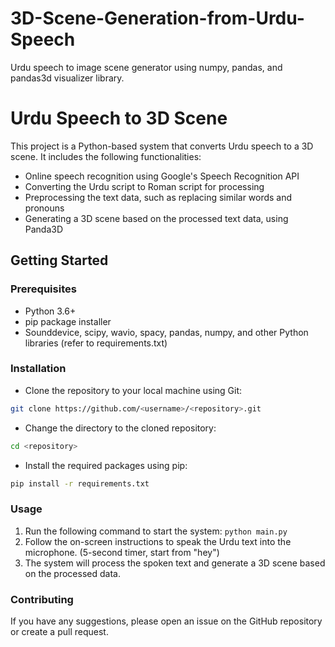 # 3D-Scene-Generation-from-Urdu-Speech
Urdu speech to image scene generator using numpy, pandas, and pandas3d visualizer library.
# Urdu Speech to 3D Scene
This project is a Python-based system that converts Urdu speech to a 3D scene. It includes the following functionalities:

- Online speech recognition using Google's Speech Recognition API
- Converting the Urdu script to Roman script for processing
- Preprocessing the text data, such as replacing similar words and pronouns
- Generating a 3D scene based on the processed text data, using Panda3D

## Getting Started
### Prerequisites
- Python 3.6+
- pip package installer
- Sounddevice, scipy, wavio, spacy, pandas, numpy, and other Python libraries (refer to requirements.txt)

### Installation
- Clone the repository to your local machine using Git:
```bash 
git clone https://github.com/<username>/<repository>.git
```
- Change the directory to the cloned repository:
```bash 
cd <repository>
```
- Install the required packages using pip: 
```bash 
pip install -r requirements.txt
```

### Usage
1. Run the following command to start the system: ```python main.py```
2. Follow the on-screen instructions to speak the Urdu text into the microphone. (5-second timer, start from "hey")
3. The system will process the spoken text and generate a 3D scene based on the processed data.

### Contributing
If you have any suggestions, please open an issue on the GitHub repository or create a pull request.
